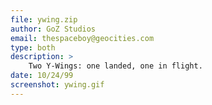 ```yaml
---
file: ywing.zip
author: GoZ Studios
email: thespaceboy@geocities.com
type: both
description: >
    Two Y-Wings: one landed, one in flight.
date: 10/24/99
screenshot: ywing.gif
---
```


